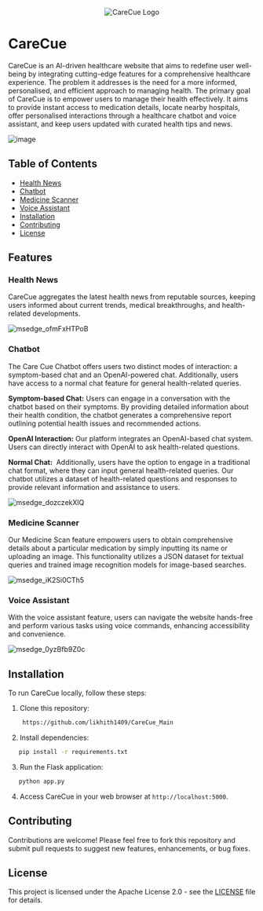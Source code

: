<p align="center">
  <img src="https://github.com/likhith1409/CareCue_Main/assets/91020626/afabf1ed-0822-49be-ac7f-c0099998d7a9" alt="CareCue Logo">
</p>

# CareCue

CareCue is an AI-driven healthcare website that aims to redefine user well-being by integrating cutting-edge features for a comprehensive healthcare experience. The problem it addresses is the need for a more informed, personalised, and efficient approach to managing health. The primary goal of CareCue is to empower users to manage their health effectively. It aims to provide instant access to medication details, locate nearby hospitals, offer personalised interactions through a healthcare chatbot and voice assistant, and keep users updated with curated health tips and news.


![image](https://github.com/likhith1409/CareCue_Main/assets/91020626/96c686ea-ed59-48c3-876e-354444e67ea5)

## Table of Contents

- [Health News](#health-news)
- [Chatbot](#chatbot)
- [Medicine Scanner](#medicine-scanner)
- [Voice Assistant](#voice-assistant)
- [Installation](#installation)
- [Contributing](#contributing)
- [License](#license)

## Features

### Health News
CareCue aggregates the latest health news from reputable sources, keeping users informed about current trends, medical breakthroughs, and health-related developments.

![msedge_ofmFxHTPoB](https://github.com/likhith1409/CareCue_Main/assets/91020626/37018efa-f945-4056-a2d3-f179e30d3843)

### Chatbot

The Care Cue Chatbot offers users two distinct modes of interaction: a symptom-based chat and an OpenAI-powered chat. Additionally, users have access to a normal chat feature for general health-related queries.

**Symptom-based Chat:** 
Users can engage in a conversation with the chatbot based on their symptoms. By providing detailed information about their health condition, the chatbot generates a comprehensive report outlining potential health issues and recommended actions.

**OpenAI Interaction:** 
Our platform integrates an OpenAI-based chat system. Users can directly interact with OpenAI to ask health-related questions.

**Normal Chat:** 
Additionally, users have the option to engage in a traditional chat format, where they can input general health-related queries. Our chatbot utilizes a dataset of health-related questions and responses to provide relevant information and assistance to users.

![msedge_dozczekXlQ](https://github.com/likhith1409/CareCue_Main/assets/91020626/32299bef-f946-40fe-8551-629b1f4178db)

### Medicine Scanner
Our Medicine Scan feature empowers users to obtain comprehensive details about a particular medication by simply inputting its name or uploading an image. This functionality utilizes a JSON dataset for textual queries and trained image recognition models for image-based searches.

![msedge_iK2Si0CTh5](https://github.com/likhith1409/CareCue_Main/assets/91020626/d3f0947e-e431-4156-8806-e0fee50e5bf2)

### Voice Assistant
With the voice assistant feature, users can navigate the website hands-free and perform various tasks using voice commands, enhancing accessibility and convenience.

![msedge_0yzBfb9Z0c](https://github.com/likhith1409/CareCue_Main/assets/91020626/a3ca9a3f-0528-4b68-9e78-a226e35ba566)

## Installation

To run CareCue locally, follow these steps:

1. Clone this repository:
```bash
    https://github.com/likhith1409/CareCue_Main
```
2. Install dependencies:
```bash
   pip install -r requirements.txt
```
3. Run the Flask application:
```bash
   python app.py
```
4. Access CareCue in your web browser at `http://localhost:5000`.

## Contributing

Contributions are welcome! Please feel free to fork this repository and submit pull requests to suggest new features, enhancements, or bug fixes.

## License

This project is licensed under the Apache License 2.0 - see the [LICENSE](LICENSE) file for details.
